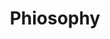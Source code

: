 ---
title: Phiosophy
description: Posts in this category are dealing with philosophical aspects of logic.
image: undraw_omega.png

# Badge style
style:
    background: "#fec656"
    color: "#fff"
---